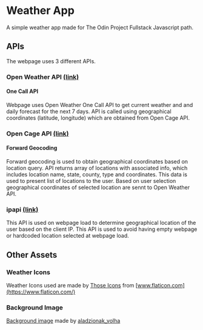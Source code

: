 # Weather App

A simple weather app made for The Odin Project Fullstack Javascript path.

## APIs

The webpage uses 3 different APIs.

### Open Weather API [(link)](https://openweathermap.org/api)
#### One Call API

Webpage uses Open Weather One Call API to get current weather and and daily forecast for the next 7 days. API is called using geographical coordinates (latitude, longitude) which are obtained from Open Cage API.

### Open Cage API   [(link)](https://opencagedata.com/api)
#### Forward Geocoding

Forward geocoding is used to obtain geographical coordinates based on location query. API returns array of locations with associated info, which includes location name, state, county, type and coordinates. This data is used to present list of locations to the user. Based on user selection geographical coordinates of selected location are sennt to Open Weather API.

### ipapi [(link)](https://ipapi.co/)

This API is used on webpage load to determine geographical location of the user based on the client IP. This API is used to avoid having empty webpage or hardcoded location selected at webpage load.

## Other Assets
### Weather Icons

Weather Icons used are made by [Those Icons](https://www.flaticon.com/authors/those-icons) from [www.flaticon.com](https://www.flaticon.com/)

### Background Image
[Background image](https://www.freepik.com/free-vector/mountain-ridges-vector-illustration-sunrise_11950790.htm#page=1&query=mountain&position=38) made by [aladzionak_volha](https://www.freepik.com/valadzionak-volha)